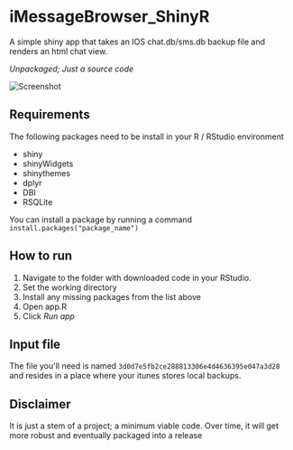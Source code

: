 # iMessageBrowser_ShinyR
A simple shiny app that takes an IOS chat.db/sms.db backup file and renders an html chat view.

_Unpackaged; Just a source code_

![Screenshot](https://github.com/minesweeper106/iMessageBrowser_ShinyR/blob/master/screenshot.png)

## Requirements
The following packages need to be install in your R / RStudio environment

- shiny
- shinyWidgets
- shinythemes
- dplyr
- DBI
- RSQLite

You can install a package by running a command
`install.packages("package_name")`

## How to run

1. Navigate to the folder with downloaded code in your RStudio.
2. Set the working directory
3. Install any missing packages from the list above
4. Open app.R
5. Click _Run app_

## Input file
The file you'll need is named `3d0d7e5fb2ce288813306e4d4636395e047a3d28` and resides in a place where your itunes stores local backups. 

## Disclaimer
It is just a stem of a project; a minimum viable code. Over time, it will get more robust and eventually packaged into a release
